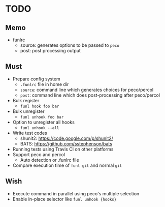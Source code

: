 TODO
====

## Memo

- funlrc
  - source: generates options to be passed to `peco`
  - post: post processing output

## Must

- Prepare config system
  - `.funlrc` file in home dir
  - `source`: command line which generates choices for peco/percol
  - `post`: command line which does post-processing after peco/percol
- Bulk register
  - `funl hook foo bar`
- Bulk unregister
  - `funl unhook foo bar`
- Option to unregister all hooks
  - `funl unhook --all`
- Write test codes
  - shunit2: https://code.google.com/p/shunit2/
  - BATS: https://github.com/sstephenson/bats
- Running tests using Travis CI on other platforms
- Support peco and percol
  - Auto detection or .funlrc file
- Compare execution time of `funl git` and normal `git`

## Wish

- Execute command in parallel using peco's multiple selection
- Enable in-place selector like `funl unhook {hooks}`
